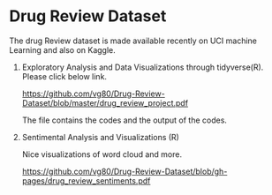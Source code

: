 # Drug Review Dataset

The drug Review dataset is made available recently on UCI machine Learning and also on Kaggle.

1) Exploratory Analysis and Data Visualizations through tidyverse(R). Please click below link.

    https://github.com/vg80/Drug-Review-Dataset/blob/master/drug_review_project.pdf

    The file contains the codes and the output of the codes. 

2) Sentimental Analysis and Visualizations (R)

    Nice visualizations of word cloud and more. 

    https://github.com/vg80/Drug-Review-Dataset/blob/gh-pages/drug_review_sentiments.pdf
    
    
